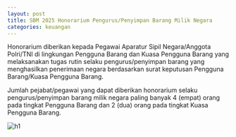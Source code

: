 ```yaml
---
layout: post
title: SBM 2025 Honorarium Pengurus/Penyimpan Barang Milik Negara
categories: keuangan
---
```


Honorarium diberikan kepada Pegawai Aparatur Sipil Negara/Anggota Polri/TNI di lingkungan Pengguna Barang dan Kuasa Pengguna Barang yang melaksanakan tugas rutin selaku pengurus/penyimpan barang yang menghasilkan penerimaan negara berdasarkan surat keputusan Pengguna Barang/Kuasa Pengguna Barang.

Jumlah pejabat/pegawai yang dapat diberikan honorarium selaku pengurus/penyimpan barang milik negara paling banyak 4 (empat) orang pada tingkat Pengguna Barang dan 2 (dua) orang pada tingkat Kuasa Pengguna Barang.

![h1](https://blogger.googleusercontent.com/img/b/R29vZ2xl/AVvXsEgMp4w3LGOjAEcMYFsrIEiP6ZDg0PJebk9P1ZNYw6HfKnRRYY_mAEIVm4hrl5CDlUswalf-AJgRFhIYDlyHOSTCF_PfwfEkHExdF_rvgFBSJwoDmcWqH5kSUAV_AzKzF3E42ct6pRBfqkm09NpAk0USRWUyrKFIC6is_z_bLzBrurGm5g/s1600/SBM_2025_Page_008.jpg)